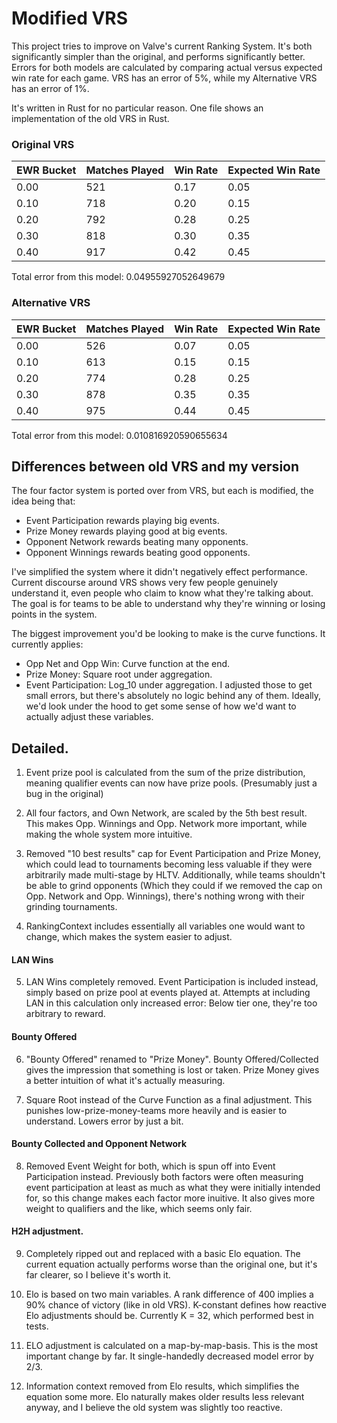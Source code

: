 # Modified VRS
This project tries to improve on Valve's current Ranking System. It's both significantly simpler than the original, and performs significantly better. Errors for both models are calculated by comparing actual versus expected win rate for each game. VRS has an error of 5%, while my Alternative VRS has an error of 1%.

It's written in Rust for no particular reason. One file shows an implementation of the old VRS in Rust.

### Original VRS

| EWR Bucket | Matches Played | Win Rate | Expected Win Rate |
|--|--|--|--|
| 0.00 | 521 | 0.17 | 0.05 | 
| 0.10 | 718 | 0.20 | 0.15 |
| 0.20 | 792 | 0.28 | 0.25 |
| 0.30 | 818 | 0.30 | 0.35 |
| 0.40 | 917 | 0.42 | 0.45 |

Total error from this model: 0.04955927052649679

### Alternative VRS
| EWR Bucket | Matches Played | Win Rate | Expected Win Rate |
|--|--|--|--|
| 0.00 | 526 | 0.07 | 0.05 | 
| 0.10 | 613 | 0.15 | 0.15 |
| 0.20 | 774 | 0.28 | 0.25 |
| 0.30 | 878 | 0.35 | 0.35 |
| 0.40 | 975 | 0.44 | 0.45 |

Total error from this model: 0.010816920590655634

## Differences between old VRS and my version
The four factor system is ported over from VRS, but each is modified, the idea being that:
* Event Participation rewards playing big events.
* Prize Money         rewards playing good at big events.
* Opponent Network    rewards beating many opponents.
* Opponent Winnings   rewards beating good opponents.

I've simplified the system where it didn't negatively effect performance. Current discourse around VRS shows very few people genuinely understand it, even people who claim to know what they're talking about. The goal is for teams to be able to understand why they're winning or losing points in the system.

The biggest improvement you'd be looking to make is the curve functions. It currently applies:
* Opp Net and Opp Win: Curve function at the end.
* Prize Money: Square root under aggregation.
* Event Participation: Log_10 under aggregation.
I adjusted those to get small errors, but there's absolutely no logic behind any of them. Ideally, we'd look under the hood to get some sense of how we'd want to actually adjust these variables.

## Detailed.
1. Event prize pool is calculated from the sum of the prize distribution, meaning qualifier events can now have prize pools. (Presumably just a bug in the original)

2. All four factors, and Own Network, are scaled by the 5th best result. This makes Opp. Winnings and Opp. Network more important, while making the whole system more intuitive.

3. Removed "10 best results" cap for Event Participation and Prize Money, which could lead to tournaments becoming less valuable if they were arbitrarily made multi-stage by HLTV. Additionally, while teams shouldn't be able to grind opponents (Which they could if we removed the cap on Opp. Network and Opp. Winnings), there's nothing wrong with their grinding tournaments.

4. RankingContext includes essentially all variables one would want to change, which makes the system easier to adjust.

#### LAN Wins
5. LAN Wins completely removed. Event Participation is included instead, simply based on prize pool at events played at. Attempts at including LAN in this calculation only increased error: Below tier one, they're too arbitrary to reward.

#### Bounty Offered
6. "Bounty Offered" renamed to "Prize Money". Bounty Offered/Collected gives the impression that something is lost or taken. Prize Money gives a better intuition of what it's actually measuring.

7. Square Root instead of the Curve Function as a final adjustment. This punishes low-prize-money-teams more heavily and is easier to understand. Lowers error by just a bit.

#### Bounty Collected and Opponent Network
8. Removed Event Weight for both, which is spun off into Event Participation instead. Previously both factors were often measuring event participation at least as much as what they were initially intended for, so this change makes each factor more inuitive. It also gives more weight to qualifiers and the like, which seems only fair.

#### H2H adjustment.
9. Completely ripped out and replaced with a basic Elo equation. The current equation actually performs worse than the original one, but it's far clearer, so I believe it's worth it.

10. Elo is based on two main variables. A rank difference of 400 implies a 90% chance of victory (like in old VRS). K-constant defines how reactive Elo adjustments should be. Currently K = 32, which performed best in tests.

11. ELO adjustment is calculated on a map-by-map-basis. This is the most important change by far. It single-handedly decreased model error by 2/3.

12. Information context removed from Elo results, which simplifies the equation some more. Elo naturally makes older results less relevant anyway, and I believe the old system was slightly too reactive.
